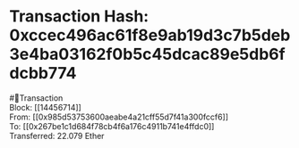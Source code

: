 
Transaction Hash: 0xccec496ac61f8e9ab19d3c7b5deb3e4ba03162f0b5c45dcac89e5db6fdcbb774
====================================================================================
  
#💸Transaction  
Block: [[14456714]]  
From: [[0x985d53753600aeabe4a21cff55d7f41a300fccf6]]  
To: [[0x267be1c1d684f78cb4f6a176c4911b741e4ffdc0]]  
Transferred: 22.079 Ether